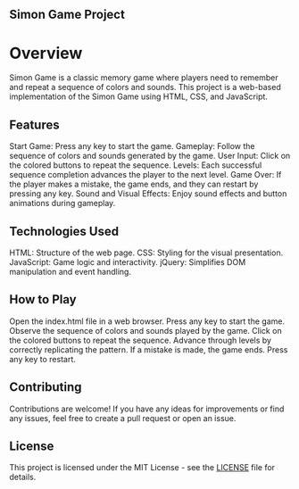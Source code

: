 ## Simon Game Project
# Overview
Simon Game is a classic memory game where players need to remember and repeat a sequence of colors and sounds. This project is a web-based implementation of the Simon Game using HTML, CSS, and JavaScript.

## Features
Start Game: Press any key to start the game.
Gameplay: Follow the sequence of colors and sounds generated by the game.
User Input: Click on the colored buttons to repeat the sequence.
Levels: Each successful sequence completion advances the player to the next level.
Game Over: If the player makes a mistake, the game ends, and they can restart by pressing any key.
Sound and Visual Effects: Enjoy sound effects and button animations during gameplay.
## Technologies Used
HTML: Structure of the web page.
CSS: Styling for the visual presentation.
JavaScript: Game logic and interactivity.
jQuery: Simplifies DOM manipulation and event handling.
## How to Play
Open the index.html file in a web browser.
Press any key to start the game.
Observe the sequence of colors and sounds played by the game.
Click on the colored buttons to repeat the sequence.
Advance through levels by correctly replicating the pattern.
If a mistake is made, the game ends. Press any key to restart.
## Contributing
Contributions are welcome! If you have any ideas for improvements or find any issues, feel free to create a pull request or open an issue.

## License
This project is licensed under the MIT License - see the [LICENSE](LICENSE) file for details.

